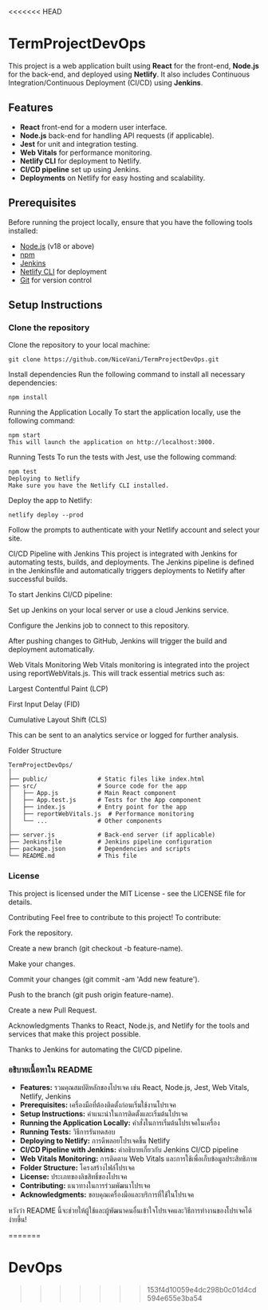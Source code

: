 <<<<<<< HEAD
# TermProjectDevOps

This project is a web application built using **React** for the front-end, **Node.js** for the back-end, and deployed using **Netlify**. It also includes Continuous Integration/Continuous Deployment (CI/CD) using **Jenkins**.

## Features

- **React** front-end for a modern user interface.
- **Node.js** back-end for handling API requests (if applicable).
- **Jest** for unit and integration testing.
- **Web Vitals** for performance monitoring.
- **Netlify CLI** for deployment to Netlify.
- **CI/CD pipeline** set up using Jenkins.
- **Deployments** on Netlify for easy hosting and scalability.

## Prerequisites

Before running the project locally, ensure that you have the following tools installed:

- [Node.js](https://nodejs.org/) (v18 or above)
- [npm](https://www.npmjs.com/)
- [Jenkins](https://www.jenkins.io/)
- [Netlify CLI](https://docs.netlify.com/cli/get-started/) for deployment
- [Git](https://git-scm.com/) for version control

## Setup Instructions

### Clone the repository

Clone the repository to your local machine:

```
git clone https://github.com/NiceVani/TermProjectDevOps.git
```

Install dependencies
Run the following command to install all necessary dependencies:


```
npm install
```

Running the Application Locally
To start the application locally, use the following command:

```
npm start
This will launch the application on http://localhost:3000.
```
Running Tests
To run the tests with Jest, use the following command:
```
npm test
Deploying to Netlify
Make sure you have the Netlify CLI installed.
```
Deploy the app to Netlify:
```
netlify deploy --prod
```

Follow the prompts to authenticate with your Netlify account and select your site.

CI/CD Pipeline with Jenkins
This project is integrated with Jenkins for automating tests, builds, and deployments. The Jenkins pipeline is defined in the Jenkinsfile and automatically triggers deployments to Netlify after successful builds.

To start Jenkins CI/CD pipeline:

Set up Jenkins on your local server or use a cloud Jenkins service.

Configure the Jenkins job to connect to this repository.

After pushing changes to GitHub, Jenkins will trigger the build and deployment automatically.

Web Vitals Monitoring
Web Vitals monitoring is integrated into the project using reportWebVitals.js. This will track essential metrics such as:

Largest Contentful Paint (LCP)

First Input Delay (FID)

Cumulative Layout Shift (CLS)

This can be sent to an analytics service or logged for further analysis.

Folder Structure
```
TermProjectDevOps/
│
├── public/              # Static files like index.html
├── src/                 # Source code for the app
│   ├── App.js           # Main React component
│   ├── App.test.js      # Tests for the App component
│   ├── index.js         # Entry point for the app
│   ├── reportWebVitals.js  # Performance monitoring
│   └── ...              # Other components
│
├── server.js            # Back-end server (if applicable)
├── Jenkinsfile          # Jenkins pipeline configuration
├── package.json         # Dependencies and scripts
└── README.md            # This file
```
### License
This project is licensed under the MIT License - see the LICENSE file for details.

Contributing
Feel free to contribute to this project! To contribute:

Fork the repository.

Create a new branch (git checkout -b feature-name).

Make your changes.

Commit your changes (git commit -am 'Add new feature').

Push to the branch (git push origin feature-name).

Create a new Pull Request.

Acknowledgments
Thanks to React, Node.js, and Netlify for the tools and services that make this project possible.

Thanks to Jenkins for automating the CI/CD pipeline.

### อธิบายเนื้อหาใน README

- **Features:** รวมคุณสมบัติหลักของโปรเจค เช่น React, Node.js, Jest, Web Vitals, Netlify, Jenkins
- **Prerequisites:** เครื่องมือที่ต้องติดตั้งก่อนเริ่มใช้งานโปรเจค
- **Setup Instructions:** คำแนะนำในการติดตั้งและเริ่มต้นโปรเจค
- **Running the Application Locally:** คำสั่งในการเริ่มต้นโปรเจคในเครื่อง
- **Running Tests:** วิธีการรันทดสอบ
- **Deploying to Netlify:** การดีพลอยโปรเจคขึ้น Netlify
- **CI/CD Pipeline with Jenkins:** คำอธิบายเกี่ยวกับ Jenkins CI/CD pipeline
- **Web Vitals Monitoring:** การติดตาม Web Vitals และการใช้เพื่อเก็บข้อมูลประสิทธิภาพ
- **Folder Structure:** โครงสร้างไฟล์โปรเจค
- **License:** ประเภทของลิขสิทธิ์ของโปรเจค
- **Contributing:** แนวทางในการร่วมพัฒนาโปรเจค
- **Acknowledgments:** ขอบคุณเครื่องมือและบริการที่ใช้ในโปรเจค

หวังว่า README นี้จะช่วยให้ผู้ใช้และผู้พัฒนาคนอื่นเข้าใจโปรเจคและวิธีการทำงานของโปรเจคได้ง่ายขึ้น!







=======
# DevOps
>>>>>>> 153f4d10059e4dc298b0c01d4cd594e655e3ba54
